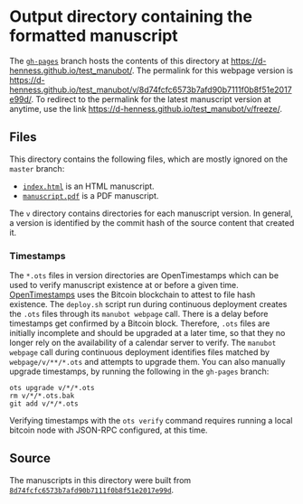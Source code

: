 # Output directory containing the formatted manuscript

The [`gh-pages`](https://github.com/d-henness/test_manubot/tree/gh-pages) branch hosts the contents of this directory at <https://d-henness.github.io/test_manubot/>.
The permalink for this webpage version is <https://d-henness.github.io/test_manubot/v/8d74fcfc6573b7afd90b7111f0b8f51e2017e99d/>.
To redirect to the permalink for the latest manuscript version at anytime, use the link <https://d-henness.github.io/test_manubot/v/freeze/>.

## Files

This directory contains the following files, which are mostly ignored on the `master` branch:

+ [`index.html`](index.html) is an HTML manuscript.
+ [`manuscript.pdf`](manuscript.pdf) is a PDF manuscript.

The `v` directory contains directories for each manuscript version.
In general, a version is identified by the commit hash of the source content that created it.

### Timestamps

The `*.ots` files in version directories are OpenTimestamps which can be used to verify manuscript existence at or before a given time.
[OpenTimestamps](https://opentimestamps.org/) uses the Bitcoin blockchain to attest to file hash existence.
The `deploy.sh` script run during continuous deployment creates the `.ots` files through its `manubot webpage` call.
There is a delay before timestamps get confirmed by a Bitcoin block.
Therefore, `.ots` files are initially incomplete and should be upgraded at a later time, so that they no longer rely on the availability of a calendar server to verify.
The `manubot webpage` call during continuous deployment identifies files matched by `webpage/v/**/*.ots` and attempts to upgrade them.
You can also manually upgrade timestamps, by running the following in the `gh-pages` branch:

```shell
ots upgrade v/*/*.ots
rm v/*/*.ots.bak
git add v/*/*.ots
```

Verifying timestamps with the `ots verify` command requires running a local bitcoin node with JSON-RPC configured, at this time.

## Source

The manuscripts in this directory were built from
[`8d74fcfc6573b7afd90b7111f0b8f51e2017e99d`](https://github.com/d-henness/test_manubot/commit/8d74fcfc6573b7afd90b7111f0b8f51e2017e99d).
